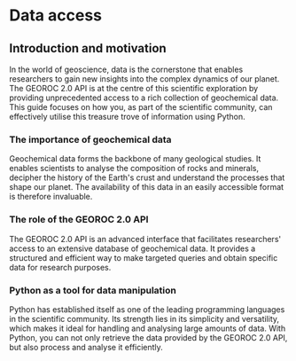 # Data access

## Introduction and motivation

In the world of geoscience, data is the cornerstone that enables researchers to gain new insights into the complex 
dynamics of our planet. The GEOROC 2.0 API is at the centre of this scientific exploration by providing unprecedented 
access to a rich collection of geochemical data. This guide focuses on how you, as part of the scientific community, 
can effectively utilise this treasure trove of information using Python.

### The importance of geochemical data

Geochemical data forms the backbone of many geological studies. It enables scientists to analyse the composition of 
rocks and minerals, decipher the history of the Earth's crust and understand the processes that shape our planet. The 
availability of this data in an easily accessible format is therefore invaluable.

### The role of the GEOROC 2.0 API

The GEOROC 2.0 API is an advanced interface that facilitates researchers' access to an extensive database of geochemical 
data. It provides a structured and efficient way to make targeted queries and obtain specific data for research purposes.

### Python as a tool for data manipulation

Python has established itself as one of the leading programming languages in the scientific community. Its strength 
lies in its simplicity and versatility, which makes it ideal for handling and analysing large amounts of data. With Python, 
you can not only retrieve the data provided by the GEOROC 2.0 API, but also process and analyse it efficiently.
